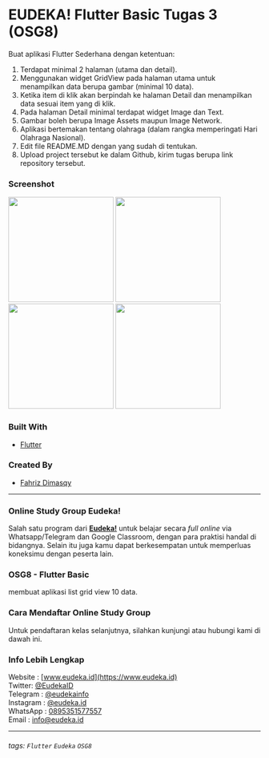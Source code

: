 # EUDEKA! Flutter Basic Tugas 3 (OSG8)
Buat aplikasi Flutter Sederhana dengan ketentuan:

1. Terdapat minimal 2 halaman (utama dan detail).
2. Menggunakan widget GridView pada halaman utama untuk menampilkan data berupa gambar (minimal 10 data).
3. Ketika item di klik akan berpindah ke halaman Detail dan menampilkan data sesuai item yang di klik.
4. Pada halaman Detail minimal terdapat widget Image dan Text.
5. Gambar boleh berupa Image Assets maupun Image Network.
6. Aplikasi bertemakan tentang olahraga (dalam rangka memperingati Hari Olahraga Nasional).
4. Edit file README.MD dengan yang sudah di tentukan.
5. Upload project tersebut ke dalam Github, kirim tugas berupa link repository tersebut.

### Screenshot
<img src="images/Screenshot_tugas2_1.png" width="210"></img>
<img src="images/Screenshot_tugas2_2.png" width="210"></img>
<img src="images/Screenshot_tugas2_3.png" width="210"></img>
<img src="images/Screenshot_tugas2_4.png" width="210"></img>

### Built With
- [Flutter](https://flutter.dev)

### Created By
- [Fahriz Dimasqy](https://github.com/fahrizdimasqy)

---

### Online Study Group Eudeka!
Salah satu program dari [**Eudeka!**](https://www.eudeka.id) untuk belajar secara _full online_ via Whatsapp/Telegram dan Google Classroom, dengan para praktisi handal di bidangnya. Selain itu juga kamu dapat berkesempatan untuk memperluas koneksimu dengan peserta lain.

### OSG8 - Flutter Basic
membuat aplikasi list grid view 10 data.

### Cara Mendaftar Online Study Group
Untuk pendaftaran kelas selanjutnya, silahkan kunjungi atau hubungi kami di dawah ini.

### Info Lebih Lengkap
Website : [www.eudeka.id](https://www.eudeka.id)  
Twitter: [@EudekaID](https://twitter.com/EudekaID)  
Telegram : [@eudekainfo](https://t.me/eudekainfo)  
Instagram : [@eudeka.id](https://instagram.com/eudeka.id)  
WhatsApp : [0895351577557](https://wa.me/62895351577557)  
Email : [info@eudeka.id](mailto:info@eudeka.id)  

---

###### tags: `Flutter` `Eudeka` `OSG8`
